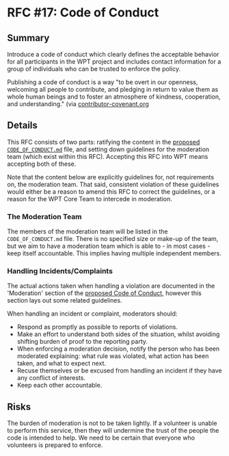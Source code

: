 # RFC #17: Code of Conduct

## Summary

Introduce a code of conduct which clearly defines the acceptable behavior for
all participants in the WPT project and includes contact information for a
group of individuals who can be trusted to enforce the policy.

Publishing a code of conduct is a way "to be overt in our openness, welcoming
all people to contribute, and pledging in return to value them as whole human
beings and to foster an atmosphere of kindness, cooperation, and
understanding." (via
[contributor-covenant.org](https://www.contributor-covenant.org/)

## Details

This RFC consists of two parts: ratifying the content in the [proposed
`CODE_OF_CONDUCT.md`](https://github.com/web-platform-tests/wpt/pull/7520)
file, and setting down guidelines for the moderation team (which exist within
this RFC). Accepting this RFC into WPT means accepting both of these.

Note that the content below are explicitly guidelines for, not requirements on,
the moderation team. That said, consistent violation of these guidelines would
either be a reason to amend this RFC to correct the guidelines, or a reason for
the WPT Core Team to intercede in moderation.

### The Moderation Team

The members of the moderation team will be listed in the `CODE_OF_CONDUCT.md`
file. There is no specified size or make-up of the team, but we aim to have a
moderation team which is able to - in most cases - keep itself accountable.
This implies having multiple independent members.

### Handling Incidents/Complaints

The actual actions taken when handling a violation are documented in the
'Moderation' section of the [proposed Code of
Conduct](https://github.com/web-platform-tests/wpt/pull/7520), however this
section lays out some related guidelines.

When handling an incident or complaint, moderators should:

* Respond as promptly as possible to reports of violations.
* Make an effort to understand both sides of the situation, whilst avoiding shifting burden of proof to the reporting party.
* When enforcing a moderation decision, notify the person who has been moderated explaining: what rule was violated, what action has been taken, and what to expect next.
* Recuse themselves or be excused from handling an incident if they have any conflict of interests.
* Keep each other accountable.

## Risks

The burden of moderation is not to be taken lightly. If a volunteer is unable
to perform this service, then they will undermine the trust of the people the
code is intended to help. We need to be certain that everyone who volunteers is
prepared to enforce.
